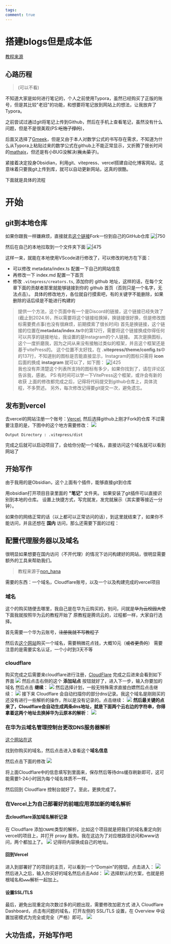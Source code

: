 ```yaml
---
tags: 
comment: true
---
```

# 搭建blogs但是成本低

[教程来源](https://juejin.cn/post/7301193497247727652)

## 心路历程

>(可以不看)

不知道大家是如何进行笔记的，个人之前使用Typora，虽然已经购买了正版的账号，但是其比较"老旧"的功能，和想要将笔记放到网站上的想法，让我放弃了Typora。

之前尝试过通过git将笔记上传到Github，然后在手机上查看笔记，虽然没有什么问题，但是不是很美观(PS:~~吃饱了撑的~~)，

后面又选择了[Gmeek](https://meekdai.com/Gmeek.html)，但是又由于本人对数学公式的书写存在需求，不知道为什么从Typora上粘贴过来的数学公式在github上不能正常显示，又折腾了很长时间的[mathajx](https://www.mathjax.org/)，但还是有小BUG没解决(~~我太菜了~~)。

紧接着决定投身Obsidian，利用git、vitepress、vercel搭建自动化博客网站，这意味着只要我git上传到库，就可以自动更新网站，这真的很酷。

下面就是具体的流程

# 开始
## git到本地仓库

如果你跟我一样嫌麻烦，直接就去[这个链接](https://github.com/Jackiexiao/nolebase-template)Fork一份到自己的GitHub仓库
![|750](imgs/Pasted%20image%2020240913184657.png)

然后在自己的本地拉取到一个文件夹下面
![|475](imgs/Pasted%20image%2020240913185447.png)

这样一来，就能在本地使用VScode进行修改了，可以修改的地方在下面：
- 可以修改 metadata/index.ts 配置一下自己的网站信息
- 再修改一下 index.md 配置一下首页
- 修改 `.vitepress/creators.ts`, 添加你的 github 地址，这样的话，在每个文章下面的贡献者那里就能够链接到你的 github 首页（否则只是一个名字，无法点击）。
具体的修改地方，各位就自行摸索吧，有的关键字不能删除，如果删除的话后续是不能进行构建的
>提供一个方法，这个页面中有一个是Discord的链接，这个链接已经失效了(截止到2024.9)，所以需要将这个链接给换掉，换链接很好换，但是修改图标需要费点事(也没有很麻烦，前期摸索了很长时间)
>首先是换链接，这个链接的位置在**metadata/index.ts**中的第12行，需要将这个链接换成你得任何可以共享的链接地址，我设置的是Instagram的个人链接。
>其次是换图标，这个一度折磨我，因为之间从来没有接触过类似的框架，并且这个框架还是基于vitePress的。
>这个位置不太好找，在 **.vitepress/theme/config.ts**中的137行，不知道别的图标是否能直接显示，Instagram的图标只需将 **icon**后面的换成 **instagram** 就可以了，如下图：
>![|425](imgs/Pasted%20image%2020240913191127.png)  
>我也没有弄清楚这个列表所支持的图标有多少，如果你找到了，请在评论区告诉我，感谢。
PS:有时间可以学一下VitePress这个框架，或许会有新的收获
上面的修改都完成之后，记得将代码提交到github仓库上，具体流程，不多赘述。
另外，每次修改记得要git提交一次，避免遗忘。
## 发布到vercel
去vercel的网站注册一个账号：[Vercel](https://vercel.com/),
然后选择github上刚才Fork的仓库
不过需要注意的是，下图中的这个地方需要修改：
![](imgs/Pasted%20image%2020240913194304.png)
```
Output Directory : .vitepress/dist
```

完成之后就可以启动项目了，会给你分配一个域名，直接访问这个域名就可以看到网站了

## 开始写作

由于我用的是Obsidian，这个上面有个插件，能够直接git到仓库

用obsidian打开项目目录里面的 **"笔记"** 文件夹。
如果安装了git插件可以直接识别到本地的仓库。
设置上快捷方式，写完就发，发完就展示（其实要等接近一分钟）。

如果你的网络正常的话（以上都可以正常访问的话），到这里就结束了，如果你不能访问，并且还想在 **国内** 访问，那么还需要下面的过程：

## 配置代理服务器以及域名

很明显如果想要在国内访问（不开代理）的情况下访问构建好的网站，很明显需要额外的工具来帮助我们。

>教程来源于[non_hana](https://juejin.cn/post/7301193497247727652)

需要的东西：一个域名，Cloudflare账号，以及一个以及构建完成的vercel项目

### 域名

这个的购买随便去哪里，我自己是在华为云购买的，别问，问就是~~华为云校园大使~~下面我就按照华为云的教程开始了
原教程是腾讯云的，过程都一样，大家自行选择。

首先需要一个华为云账号，~~注册我就不写教程了~~

然后去[这个网站](https://www.huaweicloud.com/special/domain-gm.html)购买一个域名，需要稍微花点钱，大概10元（~~或者更贵的~~）
需要注意的是需要实名认证，一个小时到3天不等

### cloudflare

购买完成之后需要来cloudflare进行注册，[CloudFlare](https://www.cloudflare.com/zh-cn/)
完成之后进来会看到如下界面
**![](imgs/Pasted%20image%2020240913211446.png)**
然后点击右侧的这个 **添加站点** 按钮就好了，进入下一步，输入你要加的域名
然后点击 **继续**：
![](imgs/Pasted%20image%2020240913211706.png)
然后选择计划，一般无特殊需求直接白嫖然后点击继续：
![](imgs/Pasted%20image%2020240913211736.png)
接下来 Cloudflare 会自动扫描你的部分dns记录。我这个域名是刚刚买的还没有进行一些解析的操作，所以是没有记录的。点击继续：
![](imgs/Pasted%20image%2020240913211807.png)
**然后最关键的点来了，Cloudflare会自动生成两条dns地址，就是下面两个云右边的字符串，你得拿着这两个地址去换掉华为云原本的解析**：
![](imgs/Pasted%20image%2020240913212533.png)
### 在华为云域名管理控制台更改DNS服务器解析

[这个网站在这](https://console.huaweicloud.com/domain)

找到你购买的域名，然后点击进入查看这个**域名信息**

然后点击下面的修改
![](imgs/Pasted%20image%2020240913212334.png)

将上面Cloudflare中的信息填写到里面来，保存然后等待dns缓存刷新即可，这可能需要1-24小时因为每个域名体质不一样。

然后回到 Cloudflare 控制台就好了。至此，更换完成了。

### 在Vercel上为自己部署好的前端应用添加新的域名解析

#### 去cloudflare添加域名解析记录

在 Cloudflare 添加`CNAME`类型的解析，比如这个项目就是把我们的域名重定向到vercel的项目上，并打开 proxy 服务。我在这边为了对应根路径访问和www访问，两个都加上了。
![](imgs/Pasted%20image%2020240913213011.png)
记得将内容换成自己的地址。

#### 回到Vercel

进入到部署好了的项目的主页，可以看到一个“Domain”的按钮，点击进入：
![](imgs/Pasted%20image%2020240913213123.png)
然后进入之后，输入你买好的域名然后点击Add：
![](imgs/Pasted%20image%2020240913213202.png)
选择默认的方案，也就是把根域名和`www`解析一起加上。

#### 设置SSL/TLS
最后，避免出现重定向次数过多的问题出现，需要修改加密方式
进入 Cloudflare Dashboard，点击有问题的域名，打开左侧的 SSL/TLS 设置，在 Overview 中设置加密模式为完全或完全（严格）即可。
![](imgs/Pasted%20image%2020240913213501.png)

## 大功告成，开始写作吧